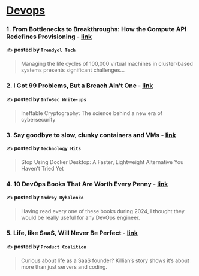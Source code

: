 
<h1><a href=https://medium.com/tag/devops/recommended target="_blank" rel="noopener noreferrer">Devops</a></h1>
<h3>1. From Bottlenecks to Breakthroughs: How the Compute API Redefines Provisioning - <a href="https://medium.com/trendyol-tech/from-bottlenecks-to-breakthroughs-how-the-compute-api-redefines-provisioning-a17701e2fafe" target="_blank" rel="noopener noreferrer">link</a></h3>

✍️ **posted by `Trendyol Tech`**

<blockquote>Managing the life cycles of 100,000 virtual machines  in cluster-based systems presents significant challenges…</blockquote>

<h3>2. I Got 99 Problems, But a Breach Ain’t One - <a href="https://medium.com/bugbountywriteup/i-got-99-problems-but-a-breach-aint-one-1446ba45d2ca" target="_blank" rel="noopener noreferrer">link</a></h3>

✍️ **posted by `InfoSec Write-ups`**

<blockquote>Ineffable Cryptography: The science behind a new era of cybersecurity</blockquote>

<h3>3. Say goodbye to slow, clunky containers and VMs - <a href="https://medium.com/technology-hits/say-goodbye-to-slow-clunky-containers-and-vms-7d87e79ce198" target="_blank" rel="noopener noreferrer">link</a></h3>

✍️ **posted by `Technology Hits`**

<blockquote>Stop Using Docker Desktop: A Faster, Lightweight Alternative You Haven’t Tried Yet</blockquote>

<h3>4. 10 DevOps Books That Are Worth Every Penny - <a href="https://medium.com/@andreybyhalenko/10-devops-books-that-are-worth-every-penny-ef6902c3a82a" target="_blank" rel="noopener noreferrer">link</a></h3>

✍️ **posted by `Andrey Byhalenko`**

<blockquote>Having read every one of these books during 2024, I thought they would be really useful for any DevOps engineer.</blockquote>

<h3>5. Life, like SaaS, Will Never Be Perfect - <a href="https://medium.com/managing-digital-products/life-like-saas-will-never-be-perfect-d1ef04b60109" target="_blank" rel="noopener noreferrer">link</a></h3>

✍️ **posted by `Product Coalition`**

<blockquote>Curious about life as a SaaS founder? Killian’s story shows it’s about more than just servers and coding.</blockquote>

